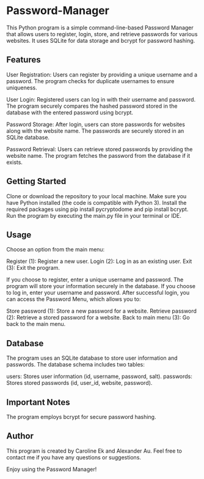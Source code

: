 # Password-Manager

This Python program is a simple command-line-based Password Manager that allows users to register, login, store, and retrieve passwords for various websites. It uses SQLite for data storage and bcrypt for password hashing.

## Features
User Registration: Users can register by providing a unique username and a password. The program checks for duplicate usernames to ensure uniqueness.

User Login: Registered users can log in with their username and password. The program securely compares the hashed password stored in the database with the entered password using bcrypt.

Password Storage: After login, users can store passwords for websites along with the website name. The passwords are securely stored in an SQLite database.

Password Retrieval: Users can retrieve stored passwords by providing the website name. The program fetches the password from the database if it exists.

## Getting Started
Clone or download the repository to your local machine.
Make sure you have Python installed (the code is compatible with Python 3).
Install the required packages using pip install pycryptodome and pip install bcrypt.
Run the program by executing the main.py file in your terminal or IDE.

## Usage
Choose an option from the main menu:

Register (1): Register a new user.
Login (2): Log in as an existing user.
Exit (3): Exit the program.

If you choose to register, enter a unique username and password. The program will store your information securely in the database.
If you choose to log in, enter your username and password. After successful login, you can access the Password Menu, which allows you to:

Store password (1): Store a new password for a website.
Retrieve password (2): Retrieve a stored password for a website.
Back to main menu (3): Go back to the main menu.

## Database
The program uses an SQLite database to store user information and passwords. The database schema includes two tables:

users: Stores user information (id, username, password, salt).
passwords: Stores stored passwords (id, user_id, website, password).

## Important Notes
The program employs bcrypt for secure password hashing.

## Author

This program is created by Caroline Ek and Alexander Au. Feel free to contact me if you have any questions or suggestions.

Enjoy using the Password Manager!
